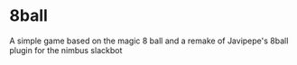 # 8ball
A simple game based on the magic 8 ball and a remake of Javipepe's 8ball plugin for the nimbus slackbot
